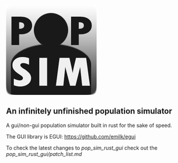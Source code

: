 ![alt text](https://github.com/NotAF0e/PopSimRust/blob/master/pop_sim_gui/PopSimLogo.png)

## An infinitely unfinished population simulator

A gui/non-gui population simulator built in rust for the sake of speed.

The GUI library is EGUI: https://github.com/emilk/egui

To check the latest changes to *pop_sim_rust_gui* check out the *pop_sim_rust_gui/patch_list.md*
